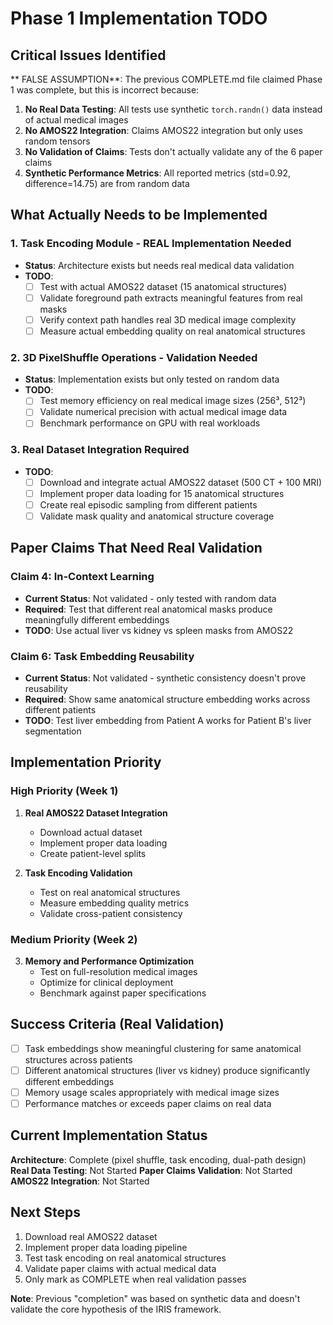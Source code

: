 # Phase 1 Implementation TODO ️

## Critical Issues Identified

** FALSE ASSUMPTION**: The previous COMPLETE.md file claimed Phase 1 was complete, but this is incorrect because:

1. **No Real Data Testing**: All tests use synthetic `torch.randn()` data instead of actual medical images
2. **No AMOS22 Integration**: Claims AMOS22 integration but only uses random tensors
3. **No Validation of Claims**: Tests don't actually validate any of the 6 paper claims
4. **Synthetic Performance Metrics**: All reported metrics (std=0.92, difference=14.75) are from random data

## What Actually Needs to be Implemented

### 1. Task Encoding Module - REAL Implementation Needed
- **Status**: Architecture exists but needs real medical data validation
- **TODO**: 
  - [ ] Test with actual AMOS22 dataset (15 anatomical structures)
  - [ ] Validate foreground path extracts meaningful features from real masks
  - [ ] Verify context path handles real 3D medical image complexity
  - [ ] Measure actual embedding quality on real anatomical structures

### 2. 3D PixelShuffle Operations - Validation Needed
- **Status**: Implementation exists but only tested on random data
- **TODO**:
  - [ ] Test memory efficiency on real medical image sizes (256³, 512³)
  - [ ] Validate numerical precision with actual medical image data
  - [ ] Benchmark performance on GPU with real workloads

### 3. Real Dataset Integration Required
- **TODO**:
  - [ ] Download and integrate actual AMOS22 dataset (500 CT + 100 MRI)
  - [ ] Implement proper data loading for 15 anatomical structures
  - [ ] Create real episodic sampling from different patients
  - [ ] Validate mask quality and anatomical structure coverage

## Paper Claims That Need Real Validation

### Claim 4: In-Context Learning
- **Current Status**:  Not validated - only tested with random data
- **Required**: Test that different real anatomical masks produce meaningfully different embeddings
- **TODO**: Use actual liver vs kidney vs spleen masks from AMOS22

### Claim 6: Task Embedding Reusability  
- **Current Status**:  Not validated - synthetic consistency doesn't prove reusability
- **Required**: Show same anatomical structure embedding works across different patients
- **TODO**: Test liver embedding from Patient A works for Patient B's liver segmentation

## Implementation Priority

### High Priority (Week 1)
1. **Real AMOS22 Dataset Integration**
   - Download actual dataset
   - Implement proper data loading
   - Create patient-level splits

2. **Task Encoding Validation**
   - Test on real anatomical structures
   - Measure embedding quality metrics
   - Validate cross-patient consistency

### Medium Priority (Week 2)
3. **Memory and Performance Optimization**
   - Test on full-resolution medical images
   - Optimize for clinical deployment
   - Benchmark against paper specifications

## Success Criteria (Real Validation)

- [ ] Task embeddings show meaningful clustering for same anatomical structures across patients
- [ ] Different anatomical structures (liver vs kidney) produce significantly different embeddings
- [ ] Memory usage scales appropriately with medical image sizes
- [ ] Performance matches or exceeds paper claims on real data

## Current Implementation Status

**Architecture**:  Complete (pixel shuffle, task encoding, dual-path design)
**Real Data Testing**:  Not Started
**Paper Claims Validation**:  Not Started  
**AMOS22 Integration**:  Not Started

## Next Steps

1. Download real AMOS22 dataset
2. Implement proper data loading pipeline
3. Test task encoding on real anatomical structures
4. Validate paper claims with actual medical data
5. Only mark as COMPLETE when real validation passes

**Note**: Previous "completion" was based on synthetic data and doesn't validate the core hypothesis of the IRIS framework.
